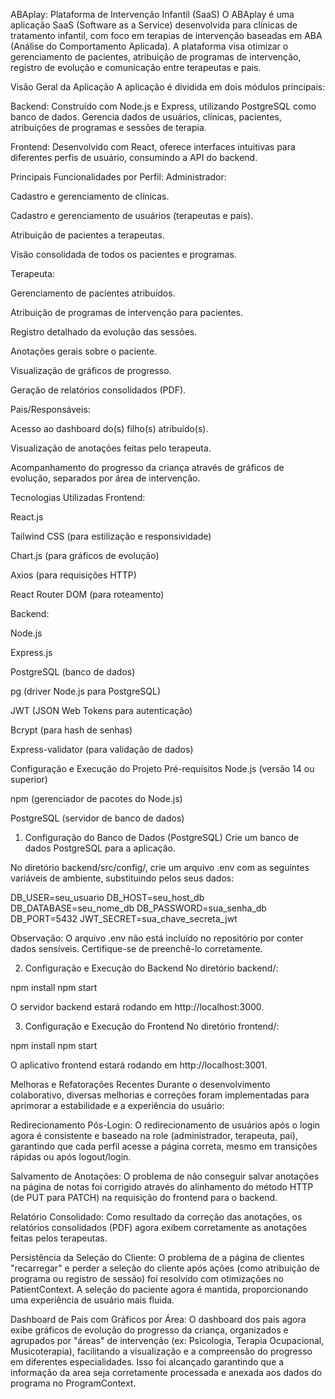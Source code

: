 ABAplay: Plataforma de Intervenção Infantil (SaaS)
O ABAplay é uma aplicação SaaS (Software as a Service) desenvolvida para clínicas de tratamento infantil, com foco em terapias de intervenção baseadas em ABA (Análise do Comportamento Aplicada). A plataforma visa otimizar o gerenciamento de pacientes, atribuição de programas de intervenção, registro de evolução e comunicação entre terapeutas e pais.

Visão Geral da Aplicação
A aplicação é dividida em dois módulos principais:

Backend: Construído com Node.js e Express, utilizando PostgreSQL como banco de dados. Gerencia dados de usuários, clínicas, pacientes, atribuições de programas e sessões de terapia.

Frontend: Desenvolvido com React, oferece interfaces intuitivas para diferentes perfis de usuário, consumindo a API do backend.

Principais Funcionalidades por Perfil:
Administrador:

Cadastro e gerenciamento de clínicas.

Cadastro e gerenciamento de usuários (terapeutas e pais).

Atribuição de pacientes a terapeutas.

Visão consolidada de todos os pacientes e programas.

Terapeuta:

Gerenciamento de pacientes atribuídos.

Atribuição de programas de intervenção para pacientes.

Registro detalhado da evolução das sessões.

Anotações gerais sobre o paciente.

Visualização de gráficos de progresso.

Geração de relatórios consolidados (PDF).

Pais/Responsáveis:

Acesso ao dashboard do(s) filho(s) atribuído(s).

Visualização de anotações feitas pelo terapeuta.

Acompanhamento do progresso da criança através de gráficos de evolução, separados por área de intervenção.

Tecnologias Utilizadas
Frontend:

React.js

Tailwind CSS (para estilização e responsividade)

Chart.js (para gráficos de evolução)

Axios (para requisições HTTP)

React Router DOM (para roteamento)

Backend:

Node.js

Express.js

PostgreSQL (banco de dados)

pg (driver Node.js para PostgreSQL)

JWT (JSON Web Tokens para autenticação)

Bcrypt (para hash de senhas)

Express-validator (para validação de dados)

Configuração e Execução do Projeto
Pré-requisitos
Node.js (versão 14 ou superior)

npm (gerenciador de pacotes do Node.js)

PostgreSQL (servidor de banco de dados)

1. Configuração do Banco de Dados (PostgreSQL)
Crie um banco de dados PostgreSQL para a aplicação.

No diretório backend/src/config/, crie um arquivo .env com as seguintes variáveis de ambiente, substituindo pelos seus dados:

DB_USER=seu_usuario
DB_HOST=seu_host_db
DB_DATABASE=seu_nome_db
DB_PASSWORD=sua_senha_db
DB_PORT=5432
JWT_SECRET=sua_chave_secreta_jwt

Observação: O arquivo .env não está incluído no repositório por conter dados sensíveis. Certifique-se de preenchê-lo corretamente.

2. Configuração e Execução do Backend
No diretório backend/:

npm install
npm start

O servidor backend estará rodando em http://localhost:3000.

3. Configuração e Execução do Frontend
No diretório frontend/:

npm install
npm start

O aplicativo frontend estará rodando em http://localhost:3001.

Melhoras e Refatorações Recentes
Durante o desenvolvimento colaborativo, diversas melhorias e correções foram implementadas para aprimorar a estabilidade e a experiência do usuário:

Redirecionamento Pós-Login: O redirecionamento de usuários após o login agora é consistente e baseado na role (administrador, terapeuta, pai), garantindo que cada perfil acesse a página correta, mesmo em transições rápidas ou após logout/login.

Salvamento de Anotações: O problema de não conseguir salvar anotações na página de notas foi corrigido através do alinhamento do método HTTP (de PUT para PATCH) na requisição do frontend para o backend.

Relatório Consolidado: Como resultado da correção das anotações, os relatórios consolidados (PDF) agora exibem corretamente as anotações feitas pelos terapeutas.

Persistência da Seleção do Cliente: O problema de a página de clientes "recarregar" e perder a seleção do cliente após ações (como atribuição de programa ou registro de sessão) foi resolvido com otimizações no PatientContext. A seleção do paciente agora é mantida, proporcionando uma experiência de usuário mais fluida.

Dashboard de Pais com Gráficos por Área: O dashboard dos pais agora exibe gráficos de evolução do progresso da criança, organizados e agrupados por "áreas" de intervenção (ex: Psicologia, Terapia Ocupacional, Musicoterapia), facilitando a visualização e a compreensão do progresso em diferentes especialidades. Isso foi alcançado garantindo que a informação da area seja corretamente processada e anexada aos dados do programa no ProgramContext.